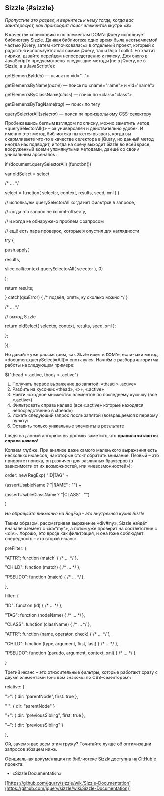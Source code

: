 ## Sizzle {#sizzle}

_Пропустите это раздел, и вернитесь к нему тогда, когда вас заинтересует, как происходит поиск элементов внутри «$»_

В качестве «поисковика» по элементам DOM&#039;а jQuery использует библиотеку Sizzle. Данная библиотека одно время была неотъемлемой частью jQuery, затем «отпочковалась» в отдельный проект, который с радостью используется как самим jQuery, так и Dojo Toolkit. Но хватит лирики, давайте перейдем непосредственно к поиску. Для оного в JavaScript&#039;е предусмотрены следующие методы (не в jQuery, не в Sizzle, а в JavaScript&#039;е):

getElementById(_id_) — поиск по «id=&quot;…&quot;»

getElementsByName(_name_) — поиск по «name=&quot;name&quot;» и «id=&quot;name&quot;»

getElementsByClassName(_class_) — поиск по «class=&quot;class&quot;»

getElementsByTagName(_tag_) — поиск по тегу

querySelectorAll(_selector_) — поиск по произвольному CSS-селектору

Пробежавшись беглым взглядом по списку, можно заметить метод «querySelectorAll()» – он универсален и действительно удобен. И именно этот метод библиотека пытается вызвать, когда вы скармливаете что-то в качестве селектора в jQuery, но данный метод иногда нас подводит, и тогда на сцену выходит Sizzle во всей красе, вооруженный всеми упомянутыми методами, да ещё со своим уникальным арсеналом:

if (document.querySelectorAll) (function(){

var oldSelect = select

/* ... */

select = function( selector, context, results, seed, xml ) {

// используем querySelectorAll когда нет фильтров в запросе,

// когда это запрос не по xml-объекту,

// и когда не обнаружено проблем с запросом

// ещё есть пара проверок, которые я опустил для наглядности

try {

push.apply(

results,

slice.call(context.querySelectorAll( selector ), 0)

);

return results;

} catch(qsaError) { /* подвёл, опять, ну сколько можно */ }

/* ... */

// выход Sizzle

return oldSelect( selector, context, results, seed, xml );

};

});

Но давайте уже рассмотрим, как Sizzle ищет в DOM&#039;е, если-таки метод «document.querySelectorAll()» споткнулся. Начнём с разбора алгоритма работы на следующем примере:

$(&quot;thead &gt; .active, tbody &gt; .active&quot;)

1.  Получить первое выражение до запятой: «thead &gt; .active»
2.  Разбить на кусочки: «thead», «&gt;», «.active»
3.  Найти исходное множество элементов по последнему кусочку (все «.active»)
4.  Фильтровать справа налево (все «.active» которые находятся непосредственно в «thead»)
5.  Искать следующий запрос после запятой (возвращаемся к первому пункту)
6.  Оставить только уникальные элементы в результате

Глядя на данный алгоритм вы должны заметить, что **правила читаются справа налево**!

Копаем глубже. При анализе даже самого маленького выражения есть несколько нюансов, на которые стоит обратить внимание. Первый – это приоритет поиска, он различен для различных браузеров (в зависимости от их возможностей, или «невозможностей»):

order: new RegExp( &quot;ID|TAG&quot; +

(assertUsableName ? &quot;|NAME&quot; : &quot;&quot;) +

(assertUsableClassName ? &quot;|CLASS&quot; : &quot;&quot;)

)

_Не обращайте внимание на RegExp – это внутренняя кухня Sizzle_

Таким образом, рассматривая выражение «div#my», Sizzle найдёт вначале элемент с «id=&quot;my&quot;», а потом уже проверит на соответствие с &lt;div&gt;. Хорошо, это вроде как фильтрация, и она тоже соблюдает очерёдность – это второй нюанс:

preFilter: {

&quot;ATTR&quot;: function (match) { /* ... */ },

&quot;CHILD&quot;: function (match) { /* ... */ },

&quot;PSEUDO&quot;: function (match) { /* ... */ },

},

filter: {

&quot;ID&quot;: function (id) { /* ... */ },

&quot;TAG&quot;: function (nodeName) { /* ... */ },

&quot;CLASS&quot;: function (className) { /* ... */ },

&quot;ATTR&quot;: function (name, operator, check) { /* ... */ },

&quot;CHILD&quot;: function (type, argument, first, last) { /* ... */ },

&quot;PSEUDO&quot;: function (pseudo, argument, context, xml) { /* ... */ }

}

Третий нюанс – это относительные фильтры, которые работают сразу с двумя элементами (они вам знакомы по CSS-селекторам):

relative: {

&quot;&gt;&quot;: { dir: &quot;parentNode&quot;, first: true },

&quot; &quot;: { dir: &quot;parentNode&quot; },

&quot;+&quot;: { dir: &quot;previousSibling&quot;, first: true },

&quot;~&quot;: { dir: &quot;previousSibling&quot; }

},

Ой, зачем я вас всем этим гружу? Почитайте лучше об оптимизации запросов абзацем ниже.

Официальная документация по библиотеке Sizzle доступна на GitHub&#039;е проекта:

*   «Sizzle Documentation»

[[https://github.com/jquery/sizzle/wiki/Sizzle-Documentation](https://github.com/jquery/sizzle/wiki/Sizzle-Documentation)]